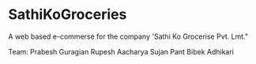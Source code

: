 # SathiKoGroceries

A web based e-commerse for the company 'Sathi Ko Grocerise Pvt. Lmt." 

Team:
Prabesh Guragian
Rupesh Aacharya
Sujan Pant
Bibek Adhikari